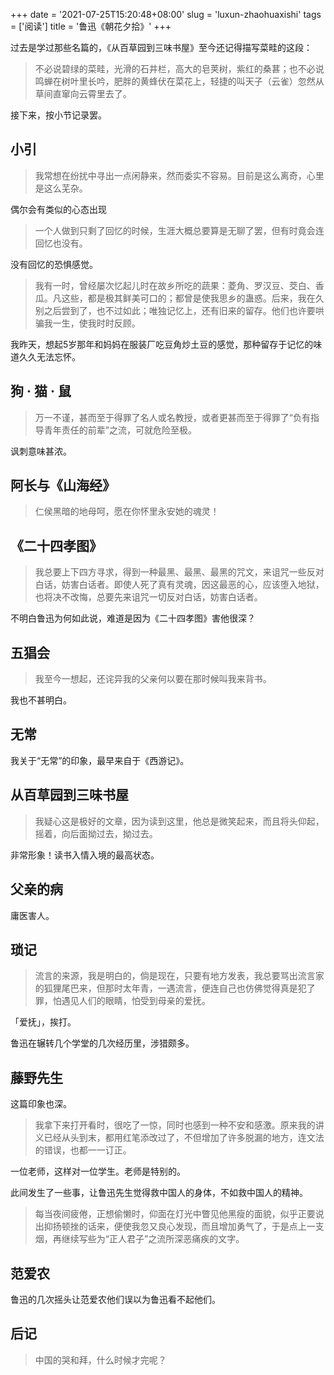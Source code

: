 +++
date = '2021-07-25T15:20:48+08:00'
slug = 'luxun-zhaohuaxishi'
tags = ['阅读']
title = '鲁迅《朝花夕拾》'
+++

过去是学过那些名篇的，《从百草园到三味书屋》至今还记得描写菜畦的这段：

> 不必说碧绿的菜畦，光滑的石井栏，高大的皂荚树，紫红的桑葚；也不必说鸣蝉在树叶里长吟，肥胖的黄蜂伏在菜花上，轻捷的叫天子（云雀）忽然从草间直窜向云霄里去了。

接下来，按小节记录罢。

## 小引

> 我常想在纷扰中寻出一点闲静来，然而委实不容易。目前是这么离奇，心里是这么芜杂。

偶尔会有类似的心态出现

> 一个人做到只剩了回忆的时候，生涯大概总要算是无聊了罢，但有时竟会连回忆也没有。

没有回忆的恐惧感觉。

> 我有一时，曾经屡次忆起儿时在故乡所吃的蔬果：菱角、罗汉豆、茭白、香瓜。凡这些，都是极其鲜美可口的；都曾是使我思乡的蛊惑。后来，我在久别之后尝到了，也不过如此；唯独记忆上，还有旧来的留存。他们也许要哄骗我一生，使我时时反顾。

我昨天，想起5岁那年和妈妈在服装厂吃豆角炒土豆的感觉，那种留存于记忆的味道久久无法忘怀。

## 狗 · 猫 · 鼠

> 万一不谨，甚而至于得罪了名人或名教授，或者更甚而至于得罪了“负有指导青年责任的前辈”之流，可就危险至极。

讽刺意味甚浓。

## 阿长与《山海经》

> 仁侯黑暗的地母呵，愿在你怀里永安她的魂灵！

## 《二十四孝图》

> 我总要上下四方寻求，得到一种最黑、最黑、最黑的咒文，来诅咒一些反对白话，妨害白话者。即使人死了真有灵魂，因这最恶的心，应该堕入地狱，也将决不改悔，总要先来诅咒一切反对白话，妨害白话者。

不明白鲁迅为何如此说，难道是因为《二十四孝图》害他很深？

## 五猖会

> 我至今一想起，还诧异我的父亲何以要在那时候叫我来背书。

我也不甚明白。

## 无常

我关于“无常”的印象，最早来自于《西游记》。

## 从百草园到三味书屋

> 我疑心这是极好的文章，因为读到这里，他总是微笑起来，而且将头仰起，摇着，向后面拗过去，拗过去。

非常形象！读书入情入境的最高状态。

## 父亲的病

庸医害人。

## 琐记

> 流言的来源，我是明白的，倘是现在，只要有地方发表，我总要骂出流言家的狐狸尾巴来，但那时太年青，一遇流言，便连自己也仿佛觉得真是犯了罪，怕遇见人们的眼睛，怕受到母亲的爱抚。

「爱抚」，挨打。

鲁迅在辗转几个学堂的几次经历里，涉猎颇多。

## 藤野先生

这篇印象也深。

> 我拿下来打开看时，很吃了一惊，同时也感到一种不安和感激。原来我的讲义已经从头到末，都用红笔添改过了，不但增加了许多脱漏的地方，连文法的错误，也都一一订正。

一位老师，这样对一位学生。老师是特别的。

此间发生了一些事，让鲁迅先生觉得救中国人的身体，不如救中国人的精神。

> 每当夜间疲倦，正想偷懒时，仰面在灯光中瞥见他黑瘦的面貌，似乎正要说出抑扬顿挫的话来，便使我忽又良心发现，而且增加勇气了，于是点上一支烟，再继续写些为“正人君子”之流所深恶痛疾的文字。

## 范爱农

鲁迅的几次摇头让范爱农他们误以为鲁迅看不起他们。

## 后记

> 中国的哭和拜，什么时候才完呢？
